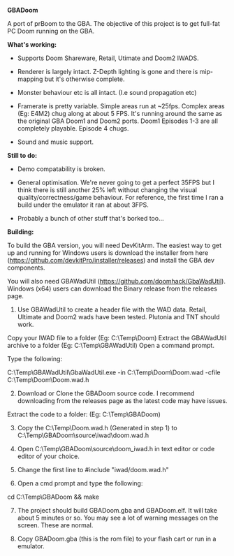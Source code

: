 **GBADoom**

A port of prBoom to the GBA. The objective of this project is to get full-fat PC Doom running on the GBA.


**What's working:**

- Supports Doom Shareware, Retail, Utimate and Doom2 IWADS.

- Renderer is largely intact. Z-Depth lighting is gone and there is mip-mapping but it's otherwise complete.

- Monster behaviour etc is all intact. (I.e sound propagation etc)

- Framerate is pretty variable. Simple areas run at ~25fps. Complex areas (Eg: E4M2) chug along at about 5 FPS. It's running around the same as the original GBA Doom1 and Doom2 ports. Doom1 Episodes 1-3 are all completely playable. Episode 4 chugs.

- Sound and music support.


**Still to do:**

- Demo compatability is broken.

- General optimisation. We're never going to get a perfect 35FPS but I think there is still another 25% left without changing the visual quality/correctness/game behaviour. For reference, the first time I ran a build under the emulator it ran at about 3FPS.

- Probably a bunch of other stuff that's borked too...


**Building:**

To build the GBA version, you will need DevKitArm. The easiest way to get up and running for Windows users is download the installer from here (https://github.com/devkitPro/installer/releases) and install the GBA dev components.

You will also need GBAWadUtil (https://github.com/doomhack/GbaWadUtil). Windows (x64) users can download the Binary release from the releases page.

1) Use GBAWadUtil to create a header file with the WAD data. Retail, Ultimate and Doom2 wads have been tested. Plutonia and TNT should work. 

Copy your IWAD file to a folder (Eg: C:\Temp\Doom\)
Extract the GBAWadUtil archive to a folder (Eg: C:\Temp\GBAWadUtil\)
Open a command prompt.

Type the following:

C:\Temp\GBAWadUtil\GbaWadUtil.exe -in C:\Temp\Doom\Doom.wad -cfile C:\Temp\Doom\Doom.wad.h

2) Download or Clone the GBADoom source code. I recommend downloading from the releases page as the latest code may have issues.

Extract the code to a folder: (Eg: C:\Temp\GBADoom)

3) Copy the C:\Temp\Doom.wad.h (Generated in step 1) to C:\Temp\GBADoom\source\iwad\doom.wad.h
4) Open C:\Temp\GBADoom\source\doom_iwad.h in text editor or code editor of your choice.
5) Change the first line to #include "iwad/doom.wad.h"

5) Open a cmd prompt and type the following:


cd C:\Temp\GBADoom && make


7) The project should build GBADoom.gba and GBADoom.elf. It will take about 5 minutes or so. You may see a lot of warning messages on the screen. These are normal.

8) Copy GBADoom.gba (this is the rom file) to your flash cart or run in a emulator.
